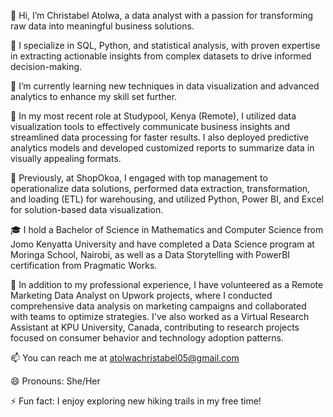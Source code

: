 👋 Hi, I’m Christabel Atolwa, a data analyst with a passion for transforming raw data into meaningful business solutions.

👀 I specialize in SQL, Python, and statistical analysis, with proven expertise in extracting actionable insights from complex datasets to drive informed decision-making.

🌱 I’m currently learning new techniques in data visualization and advanced analytics to enhance my skill set further.

💼 In my most recent role at Studypool, Kenya (Remote), I utilized data visualization tools to effectively communicate business insights and streamlined data processing for faster results. I also deployed predictive analytics models and developed customized reports to summarize data in visually appealing formats.

💼 Previously, at ShopOkoa, I engaged with top management to operationalize data solutions, performed data extraction, transformation, and loading (ETL) for warehousing, and utilized Python, Power BI, and Excel for solution-based data visualization.

🎓 I hold a Bachelor of Science in Mathematics and Computer Science from Jomo Kenyatta University and have completed a Data Science program at Moringa School, Nairobi, as well as a Data Storytelling with PowerBI certification from Pragmatic Works.

💼 In addition to my professional experience, I have volunteered as a Remote Marketing Data Analyst on Upwork projects, where I conducted comprehensive data analysis on marketing campaigns and collaborated with teams to optimize strategies. I've also worked as a Virtual Research Assistant at KPU University, Canada, contributing to research projects focused on consumer behavior and technology adoption patterns.

📫 You can reach me at atolwachristabel05@gmail.com

😄 Pronouns: She/Her

⚡ Fun fact: I enjoy exploring new hiking trails in my free time!

<!---
AtolwaChristabel05/AtolwaChristabel05 is a ✨ special ✨ repository because its `README.md` (this file) appears on your GitHub profile.
You can click the Preview link to take a look at your changes.
--->
